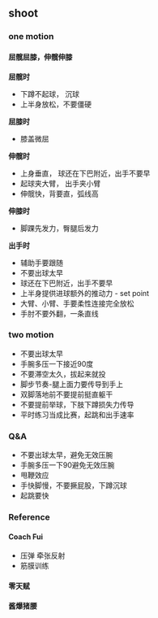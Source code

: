 ## shoot

### one motion
#### 屈髋屈膝，伸髋伸膝

**屈髋时**
- 下蹲不起球， 沉球
- 上半身放松，不要僵硬

**屈膝时**
- 膝盖微屈

**伸髋时**
- 上身垂直， 球还在下巴附近，出手不要早
- 起球夹大臂， 出手夹小臂
- 伸髋快，背要直，弧线高

**伸膝时**
- 脚踝先发力，臀腿后发力

**出手时**
- 辅助手要跟随
- 不要出球太早
- 球还在下巴附近，出手不要早
- 上半身提供进球额外的推动力 - set point
- 大臂、小臂、手要柔性连接完全放松
- 手肘不要外翻，一条直线

### two motion
- 不要出球太早
- 手腕多压一下接近90度
- 不要滞空太久，拔起来就投
- 脚步节奏-腿上面力要传导到手上
- 双脚落地前不要提前挺直躯干
- 不要提前举球，下肢下蹲损失力传导
- 平时练习当成比赛，起跳和出手速率


### Q&A
- 不要出球太早，避免无效压腕
- 手腕多压一下90避免无效压腕
- 甩鞭效应
- 手快脚慢，不要撅屁股，下蹲沉球
- 起跳要快


### Reference
#### Coach Fui
- 压弹 牵张反射
- 筋膜训练
#### 零天赋
#### 酱爆猪腰